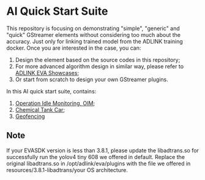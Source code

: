 # AI Quick Start Suite

This repository is focusing on demonstrating "simple", "generic" and "quick" GStreamer elements without considering too much about the accuracy. Just only for linking trained model from the ADLINK training docker. Once you are interested in the case, you can:

1. Design the element based on the source codes in this repository;
2. For more advanced algorithm design in similar way, please refer to [ADLINK EVA Showcases](https://github.com/IST-EVA-Support/EVA_Show-Case);
3. Or start from scratch to design your own GStreamer plugins.

In this AI quick start suite, contains:

1. [Operation Idle Monitoring, OIM](src/operation-idle-monitoring);
2. [Chemical Tank Car](src/chemical-tank-car);
3. [Geofencing](src/geofencing)

## Note

If your EVASDK version is less than 3.8.1, please update the libadtrans.so for successfully run the yolov4 tiny 608 we offered in default. Replace the original libadtrans.so in /opt/adlink/eva/plugins with the file we offered in resources/3.8.1-libadtrans/your OS architecture.


